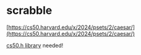 # scrabble

[https://cs50.harvard.edu/x/2024/psets/2/caesar/](https://cs50.harvard.edu/x/2024/psets/2/caesar/)

[cs50.h library](https://cs50.readthedocs.io/libraries/cs50/c/) needed!
